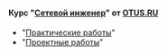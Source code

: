 #### Курс "[Сетевой инженер](https://otus.ru/lessons/setevoy-inzhener-basic/)" от [OTUS.RU](https://otus.ru/)

- "[Практические работы](https://github.com/Mr-Philip/-Otus-Network-Engineer-/tree/main/laboratory%20works)"
- "[Проектные работы](https://github.com/Mr-Philip/-Otus-Network-Engineer-/tree/main/final%20works)"
